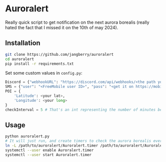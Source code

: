 # Auroralert

Really quick script to get notification on the next aurora borealis (really hated the fact that I missed it on the 10th of may 2024).

## Installation

```bash
git clone https://github.com/jangberry/auroralert
cd auroralert
pip install -r requirements.txt
```

Set some custom values in `config.py`:

```python
Discord = {"webhookURL": "https://discord.com/api/webhooks/<the path you'll get in Discord>"}
SMS = {"user": "<FreeMobile user ID>", "pass": "<get it on https://mobile.free.fr/account/mes-options/notifications-sms>"}
POI = {
    'Latitude': <your lat>,
    'Longitude': <your long>
}
checkInterval = 5 # That's an int representing the number of minutes between each check
```

## Usage

```bash
python auroralert.py
# It will just run, and create timers to check the aurora borealis every `checkInterval` minutes, you'll then need to run
ln -L /path/to/auroralert/Auroralert.timer /path/to/auroralert/Auroralert.service ~/.config/systemd/user/
systemctl --user enable Auroralert.timer
systemctl --user start Auroralert.timer
```
